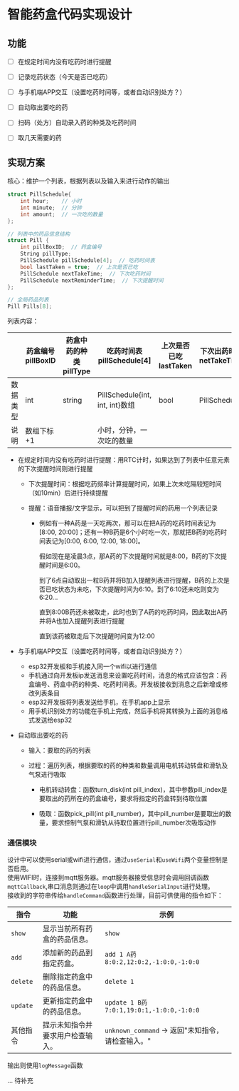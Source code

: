 # 智能药盒代码实现设计

## 功能

- [ ] 在规定时间内没有吃药时进行提醒

- [ ] 记录吃药状态（今天是否已吃药）

- [ ] 与手机端APP交互（设置吃药时间等，或者自动识别处方？）

- [ ] 自动取出要吃的药

- [ ] 扫码（处方）自动录入药的种类及吃药时间  

- [ ] 取几天需要的药

## 实现方案

核心：维护一个列表，根据列表以及输入来进行动作的输出
```c++
struct PillSchedule{
    int hour;    // 小时
    int minute;  // 分钟
    int amount;  // 一次吃的数量
};

// 列表中的药品信息结构
struct Pill {
    int pillBoxID;  // 药盒编号
    String pillType;
    PillSchedule pillSchedule[4];  // 吃药时间表
    bool lastTaken = true;  // 上次是否已吃
    PillSchedule nextTakeTime;  // 下次吃药时间
    PillSchedule nextReminderTime;  // 下次提醒时间
};

// 全局药品列表
Pill Pills[8];
```



列表内容：

|          | 药盒编号pillBoxID | 药盒中药的种类pillType | 吃药时间表pillSchedule[4]       | 上次是否已吃lastTaken | 下次出药时间netTakeTime | 下次提醒时间nextReminderTime |
| -------- | ----------------- | ---------------------- | ------------------------------- | --------------------- | ----------------------- | ---------------------------- |
| 数据类型 | int               | string                 | PillSchedule{int, int, int}数组 | bool                  | PillSchedule            | PillSchedule                 |
| 说明     | 数组下标+1        |                        | 小时，分钟，一次吃的数量        |                       |                         |                              |

- 在规定时间内没有吃药时进行提醒：用RTC计时，如果达到了列表中任意元素的下次提醒时间则进行提醒

  - 下次提醒时间：根据吃药频率计算提醒时间，如果上次未吃隔较短时间（如10min）后进行持续提醒

  - 提醒：语音播报/文字显示，可以把到了提醒时间的药用一个列表记录

    - 例如有一种A药是一天吃两次，那可以在把A药的吃药时间表记为[8:00, 20:00]；还有一种B药是6个小时吃一次，那就把B药的吃药时间表记为[0:00, 6:00, 12:00, 18:00]。

      假如现在是凌晨3点，那A药的下次提醒时间就是8:00，B药的下次提醒时间是6:00。

      到了6点自动取出一粒B药并将B加入提醒列表进行提醒，B药的上次是否已吃状态为未吃，下次提醒时间为6:10。到了6:10还未吃则变为6:20...

      直到8:00B药还未被取走，此时也到了A药的吃药时间，因此取出A药并将A也加入提醒列表进行提醒

      直到该药被取走后下次提醒时间变为12:00

- 与手机端APP交互（设置吃药时间等，或者自动识别处方？）

  - esp32开发板和手机接入同一个wifi以进行通信
  - 手机通过向开发板ip发送消息来设置吃药时间，消息的格式应该包含：药盒编号、药盒中药的种类、吃药时间表。开发板接收到消息之后新增或修改列表条目
  - esp32开发板将列表发送给手机，在手机app上显示
  - 用手机识别处方的功能在手机上完成，然后手机将其转换为上面的消息格式发送给esp32

- 自动取出要吃的药

  - 输入：要取的药的列表

  - 过程：遍历列表，根据要取的药的种类和数量调用电机转动转盘和滑轨及气泵进行吸取

    - 电机转动转盘：函数turn_disk(int pill_index)，其中参数pill_index是要取出的药所在的药盒编号，要求将指定的药盒转到待取位置

    - 吸取：函数pick_pill(int pill_number)，其中pill_number是要取出的数量，要求控制气泵和滑轨从待取位置进行pill_number次吸取动作

### 通信模块
设计中可以使用serial或wifi进行通信，通过`useSerial`和`useWifi`两个变量控制是否启用。  
使用WIFI时，连接到mqtt服务器。mqtt服务器接受信息时会调用回调函数`mqttCallback`,串口消息则通过在`loop`中调用`handleSerialInput`进行处理。  
接收到的字符串传给`handleCommand`函数进行处理，目前可供使用的指令如下：

| 指令       | 功能                              | 示例                                             |
|------------|-----------------------------------|-------------------------------------------------|
| `show`     | 显示当前所有药盒的药品信息。      | `show`                                          |
| `add`      | 添加新的药品到指定药盒。          | `add 1 A药 8:0:2,12:0:2,-1:0:0,-1:0:0`         |
| `delete`   | 删除指定药盒中的药品信息。        | `delete 1`                                      |
| `update`   | 更新指定药盒中的药品信息。        | `update 1 B药 7:0:1,19:0:1,-1:0:0,-1:0:0`      |
| 其他指令   | 提示未知指令并要求用户检查输入。  | `unknown_command` -> 返回"未知指令，请检查输入。" |

输出则使用`logMessage`函数  

... 待补充